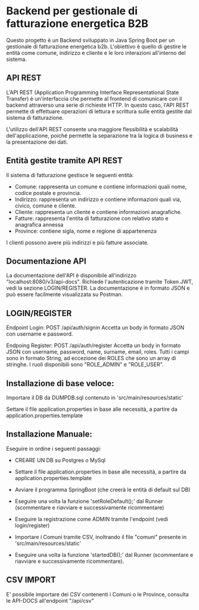 # Backend per gestionale di fatturazione energetica B2B

Questo progetto è un Backend sviluppato in Java Spring Boot per un gestionale di fatturazione energetica b2b.
L'obiettivo è quello di gestire le entità come comune, indirizzo e cliente e le loro interazioni all'interno del sistema.

## API REST

L'API REST (Application Programming Interface Representational State Transfer) è un'interfaccia che permette al frontend di comunicare con il backend attraverso una serie di richieste HTTP. In questo caso, l'API REST permette di effettuare operazioni di lettura e scrittura sulle entità gestite dal sistema di fatturazione.

L'utilizzo dell'API REST consente una maggiore flessibilità e scalabilità dell'applicazione, poiché permette la separazione tra la logica di business e la presentazione dei dati.

## Entità gestite tramite API REST

Il sistema di fatturazione gestisce le seguenti entità:

- Comune: rappresenta un comune e contiene informazioni quali nome, codice postale e provincia.
- Indirizzo: rappresenta un indirizzo e contiene informazioni quali via, civico, comune e cliente.
- Cliente: rappresenta un cliente e contiene informazioni anagrafiche.
- Fatture: rappresenta l'entita di fatturazione con relativo stato e anagrafica annessa
- Province: contiene sigla, nome e regione di appartenenza

I clienti possono avere più indirizzi e più fatture associate.

## Documentazione API

La documentazione dell'API è disponibile all'indirizzo "localhost:8080/v3/api-docs".
Richiede l'autenticazione tramite Token JWT, vedi la sezione LOGIN/REGISTER.
La documentazione è in formato JSON e può essere facilmente visualizzata su Postman.

## LOGIN/REGISTER

Endpoint Login: POST /api/auth/signin
Accetta un body in formato JSON con username e password.

Endpoing Register: POST /api/auth/register
Accetta un body in formato JSON con username, password, name, surname, email, roles.
Tutti i campi sono in formato String, ad eccezione dei ROLES che sono un array di stringhe.
I ruoli disponibili sono "ROLE_ADMIN" e "ROLE_USER".

## Installazione di base veloce:

Importare il DB da DUMPDB.sql contenuto in 'src/main/resources/static'

Settare il file application.properties in base alle necessità, a partire da application.properties.template

## Installazione Manuale:

Eseguire in ordine i seguenti passaggi:

- CREARE UN DB su Postgres o MySql

- Settare il file application.properties in base alle necessità, a partire da application.properties.template

- Avviare il programma SpringBoot (che creerà le entità di default sul DB)

- Eseguire una volta la funzione 'setRoleDefault();' dal Runner (scommentare e riavviare e successivamente ricommentare)

- Eseguire la registrazione come ADMIN tramite l'endpoint (vedi login/register)

- Importare i Comuni tramite CSV, inoltrando il file "comuni" presente in 'src/main/resources/static'

- Eseguire una volta la funzione 'startedDB();' dal Runner (scommentare e riavviare e successivamente ricommentare).

## CSV IMPORT

E' possibile importare dei CSV contenenti i Comuni o le Province, consulta le API-DOCS all'endpoint "/api/csv"
